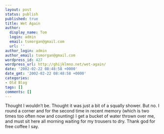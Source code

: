 ```yaml
---
layout: post
status: publish
published: true
title: Wet Again
author:
  display_name: Tom
  login: admin
  email: tsmorgan@gmail.com
  url: ''
author_login: admin
author_email: tsmorgan@gmail.com
wordpress_id: 427
wordpress_url: http://ghijklmno.net/wet-again/
date: '2002-02-22 08:48:58 +0000'
date_gmt: '2002-02-22 08:48:58 +0000'
categories:
- Old Blog
tags: []
comments: []
---
```

<p>Thought I wouldn&#8217;t be. Thought it was just a bit of a squally shower. But no. I round a corner and for the second time in recent memory (which is two times too often now and counting) I get a bucket of water thrown over me, and must sit here all morning waiting for my trousers to dry. Thank god for free coffee I say.</p>

